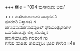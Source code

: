 +++
title = "004 ಮಸಗಿದುದು ಬಹು"

+++
ಮಸಗಿದುದು ಬಹು ವಾದ್ಯರವ ನಿ  
ಪ್ಪಸರದಲಿ ನಿಸ್ಸಾಳತತಿ ಗ  
ರ್ಜಿಸಿದವಾವರ್ಜಿಸುವವೋಲ್ ಘನಯಂತ್ರಭೇದಿಗಳ  
ಒಸಗೆಯಾಟವೊ ಬಿಲ್ಲ ಹೊಯ್ಲಿನ  
ಹಸುಗೆಯಾಟವೊ ಗರುವರಿಗೆ ಗಂ  
ಗಸೆಯ ಮಾಡಿತು ಚಾಪವಿತ್ತಲು ಭೂಪ ಕೇಳೆಂದ     ॥4॥